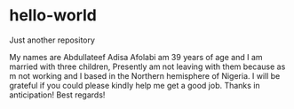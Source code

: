 # hello-world
Just another repository

My names are Abdullateef Adisa Afolabi am 39 years of age and I am married with three children,
Presently am not leaving with them because as m not working and I based in the Northern hemisphere of Nigeria.
I will be grateful if you could please kindly help me get a good job.
Thanks in anticipation!
Best regards!
